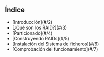 ## Índice

<ul>
<li class="fragment fade-in">
[Introducción](#/2)
</li>

<li class="fragment fade-in">
[¿Qué son los RAID?](#/3)
</li>

<li class="fragment fade-in">
[Particionado](#/4)
</li>

<li class="fragment fade-in">
[Construyendo RAIDs](#/5)
</li>

<li class="fragment fade-in">
[Instalación del Sistema de ficheros](#/6)
</li>

<li class="fragment fade-in">
[Comprobación del funcionamiento](#/7)
</li>

<aside class="notes">

</aside>
